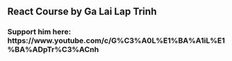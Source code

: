 <h2>React Course by Ga Lai Lap Trinh</h2>
<h3>Support him here: https://www.youtube.com/c/G%C3%A0L%E1%BA%A1iL%E1%BA%ADpTr%C3%ACnh</h3>
